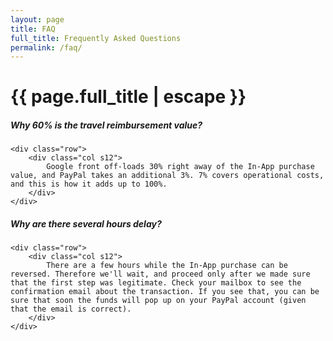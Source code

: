 ```yaml
---
layout: page
title: FAQ
full_title: Frequently Asked Questions
permalink: /faq/
---
```


<h1 class="page-title">{{ page.full_title | escape }}</h1>

<div class="section">
    <h5>Why 60% is the travel reimbursement value?</h5> 

    <div class="row">
        <div class="col s12">
            Google front off-loads 30% right away of the In-App purchase value, and PayPal takes an additional 3%. 7% covers operational costs, and this is how it adds up to 100%.
        </div>
    </div>
</div>

<div class="divider"></div>

<div class="section">
    <h5>Why are there several hours delay?</h5> 

    <div class="row">
        <div class="col s12">
            There are a few hours while the In-App purchase can be reversed. Therefore we'll wait, and proceed only after we made sure that the first step was legitimate. Check your mailbox to see the confirmation email about the transaction. If you see that, you can be sure that soon the funds will pop up on your PayPal account (given that the email is correct).
        </div>
    </div>
</div>
